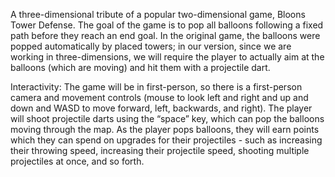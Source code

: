 A three-dimensional tribute of a popular two-dimensional game,
Bloons Tower Defense. The goal of the game is to pop all balloons following a fixed path before
they reach an end goal. In the original game, the balloons were popped automatically by placed
towers; in our version, since we are working in three-dimensions, we will require the player to
actually aim at the balloons (which are moving) and hit them with a projectile dart.

Interactivity:
The game will be in first-person, so there is a first-person camera and movement controls (mouse
to look left and right and up and down and WASD to move forward, left, backwards, and right).
The player will shoot projectile darts using the “space” key, which can pop the
balloons moving through the map. As the player pops balloons, they will earn points which they
can spend on upgrades for their projectiles - such as increasing their throwing speed, increasing
their projectile speed, shooting multiple projectiles at once, and so forth.